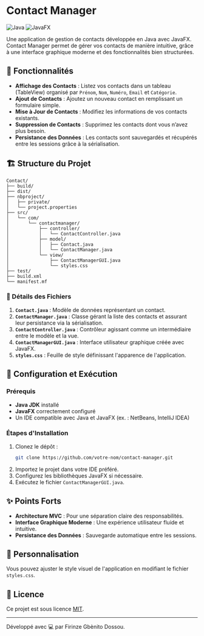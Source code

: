 
# Contact Manager

![Java](https://img.shields.io/badge/Java-ED8B00?style=for-the-badge&logo=java&logoColor=white)
![JavaFX](https://img.shields.io/badge/JavaFX-007396?style=for-the-badge&logo=java&logoColor=white)

Une application de gestion de contacts développée en Java avec JavaFX. Contact Manager permet de gérer vos contacts de manière intuitive, grâce à une interface graphique moderne et des fonctionnalités bien structurées.

## 🎯 Fonctionnalités

- **Affichage des Contacts** : Listez vos contacts dans un tableau (TableView) organisé par `Prénom`, `Nom`, `Numéro`, `Email` et `Catégorie`.
- **Ajout de Contacts** : Ajoutez un nouveau contact en remplissant un formulaire simple.
- **Mise à Jour de Contacts** : Modifiez les informations de vos contacts existants.
- **Suppression de Contacts** : Supprimez les contacts dont vous n’avez plus besoin.
- **Persistance des Données** : Les contacts sont sauvegardés et récupérés entre les sessions grâce à la sérialisation.

## 🏗️ Structure du Projet

```
Contact/
├── build/
├── dist/
├── nbproject/
│   ├── private/
│   └── project.properties
├── src/
│   └── com/
│       └── contactmanager/
│           ├── controller/
│           │   └── ContactController.java
│           ├── model/
│           │   ├── Contact.java
│           │   └── ContactManager.java
│           └── view/
│               ├── ContactManagerGUI.java
│               └── styles.css
├── test/
├── build.xml
└── manifest.mf
```

### 📂 Détails des Fichiers

1. **`Contact.java`** : Modèle de données représentant un contact.
2. **`ContactManager.java`** : Classe gérant la liste des contacts et assurant leur persistance via la sérialisation.
3. **`ContactController.java`** : Contrôleur agissant comme un intermédiaire entre le modèle et la vue.
4. **`ContactManagerGUI.java`** : Interface utilisateur graphique créée avec JavaFX.
5. **`styles.css`** : Feuille de style définissant l'apparence de l'application.

## 🚀 Configuration et Exécution

### Prérequis

- **Java JDK** installé
- **JavaFX** correctement configuré
- Un IDE compatible avec Java et JavaFX (ex. : NetBeans, IntelliJ IDEA)

### Étapes d'Installation

1. Clonez le dépôt :
   ```bash
   git clone https://github.com/votre-nom/contact-manager.git
   ```
2. Importez le projet dans votre IDE préféré.
3. Configurez les bibliothèques JavaFX si nécessaire.
4. Exécutez le fichier `ContactManagerGUI.java`.

## ✨ Points Forts

- **Architecture MVC** : Pour une séparation claire des responsabilités.
- **Interface Graphique Moderne** : Une expérience utilisateur fluide et intuitive.
- **Persistance des Données** : Sauvegarde automatique entre les sessions.

## 🎨 Personnalisation

Vous pouvez ajuster le style visuel de l'application en modifiant le fichier `styles.css`.

## 📜 Licence

Ce projet est sous licence [MIT](https://opensource.org/licenses/MIT).

---

Développé avec 💻 par Firinze Gbènito Dossou.
